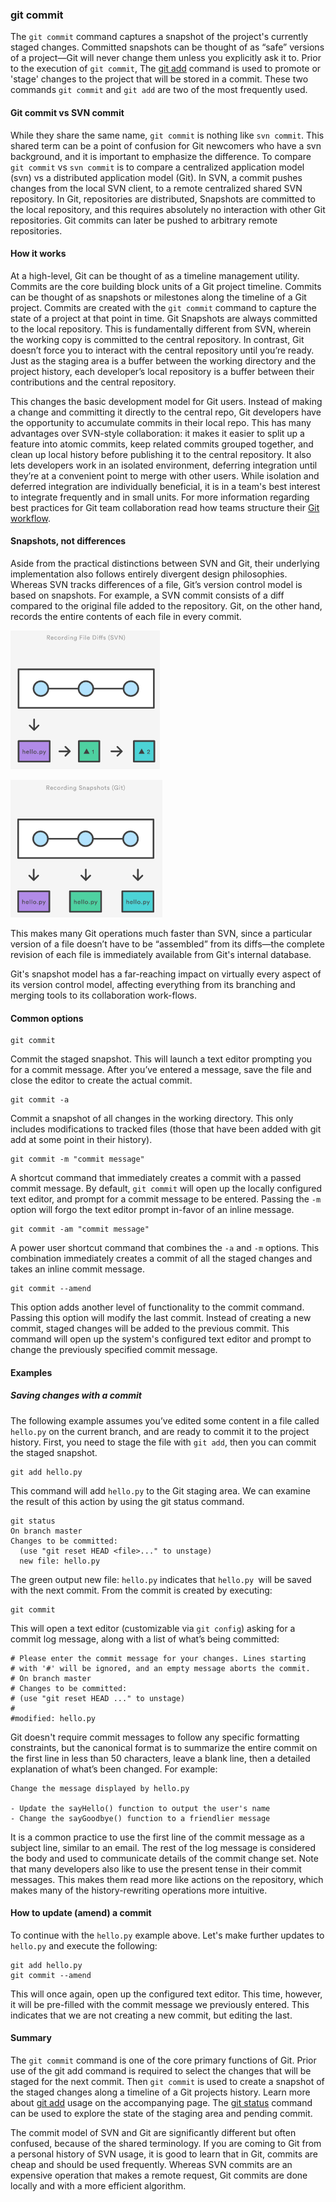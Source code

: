### git commit

The `git commit` command captures a snapshot of the project's currently staged changes. Committed snapshots can be thought of as “safe” versions of a project—Git will never change them unless you explicitly ask it to. Prior to the execution of `git commit`, The [git add](https://www.atlassian.com/git/tutorials/saving-changes) command is used to promote or 'stage' changes to the project that will be stored in a commit. These two commands `git commit` and `git add` are two of the most frequently used.

#### Git commit vs SVN commit

While they share the same name, `git commit` is nothing like `svn commit`. This shared term can be a point of confusion for Git newcomers who have a svn background, and it is important to emphasize the difference. To compare `git commit` vs `svn commit` is to compare a centralized application model (svn) vs a distributed application model (Git). In SVN, a commit pushes changes from the local SVN client, to a remote centralized shared SVN repository. In Git, repositories are distributed, Snapshots are committed to the local repository, and this requires absolutely no interaction with other Git repositories. Git commits can later be pushed to arbitrary remote repositories.

#### How it works

At a high-level, Git can be thought of as a timeline management utility. Commits are the core building block units of a Git project timeline. Commits can be thought of as snapshots or milestones along the timeline of a Git project. Commits are created with the `git commit` command to capture the state of a project at that point in time. Git Snapshots are always committed to the local repository. This is fundamentally different from SVN, wherein the working copy is committed to the central repository. In contrast, Git doesn’t force you to interact with the central repository until you’re ready. Just as the staging area is a buffer between the working directory and the project history, each developer’s local repository is a buffer between their contributions and the central repository.

This changes the basic development model for Git users. Instead of making a change and committing it directly to the central repo, Git developers have the opportunity to accumulate commits in their local repo. This has many advantages over SVN-style collaboration: it makes it easier to split up a feature into atomic commits, keep related commits grouped together, and clean up local history before publishing it to the central repository. It also lets developers work in an isolated environment, deferring integration until they’re at a convenient point to merge with other users. While isolation and deferred integration are individually beneficial, it is in a team's best interest to integrate frequently and in small units. For more information regarding best practices for Git team collaboration read how teams structure their [Git workflow](https://www.atlassian.com/git/tutorials/comparing-workflows).

#### Snapshots, not differences

Aside from the practical distinctions between SVN and Git, their underlying implementation also follows entirely divergent design philosophies. Whereas SVN tracks differences of a file, Git’s version control model is based on snapshots. For example, a SVN commit consists of a diff compared to the original file added to the repository. Git, on the other hand, records the entire contents of each file in every commit.

![](git-commit-01.png)

![](git-commit-02.png)

This makes many Git operations much faster than SVN, since a particular version of a file doesn’t have to be “assembled” from its diffs—the complete revision of each file is immediately available from Git's internal database.

Git's snapshot model has a far-reaching impact on virtually every aspect of its version control model, affecting everything from its branching and merging tools to its collaboration work-flows.

#### Common options

```
git commit
```

Commit the staged snapshot. This will launch a text editor prompting you for a commit message. After you’ve entered a message, save the file and close the editor to create the actual commit.

```
git commit -a
```

Commit a snapshot of all changes in the working directory. This only includes modifications to tracked files (those that have been added with git add at some point in their history).

```
git commit -m "commit message"
```

A shortcut command that immediately creates a commit with a passed commit message. By default, `git commit` will open up the locally configured text editor, and prompt for a commit message to be entered. Passing the `-m` option will forgo the text editor prompt in-favor of an inline message.

```
git commit -am "commit message"
```

A power user shortcut command that combines the `-a` and `-m` options. This combination immediately creates a commit of all the staged changes and takes an inline commit message.

```
git commit --amend
```

This option adds another level of functionality to the commit command. Passing this option will modify the last commit. Instead of creating a new commit, staged changes will be added to the previous commit. This command will open up the system's configured text editor and prompt to change the previously specified commit message.

#### Examples

##### Saving changes with a commit

The following example assumes you’ve edited some content in a file called `hello.py` on the current branch, and are ready to commit it to the project history. First, you need to stage the file with `git add`, then you can commit the staged snapshot.

```
git add hello.py
```

This command will add `hello.py` to the Git staging area. We can examine the result of this action by using the git status command.

```
git status
On branch master
Changes to be committed:
  (use "git reset HEAD <file>..." to unstage)
  new file: hello.py
```

The green output new file: `hello.py` indicates that `hello.py `will be saved with the next commit. From the commit is created by executing:

```
git commit
```

This will open a text editor (customizable via `git config`) asking for a commit log message, along with a list of what’s being committed:

```
# Please enter the commit message for your changes. Lines starting
# with '#' will be ignored, and an empty message aborts the commit.
# On branch master
# Changes to be committed:
# (use "git reset HEAD ..." to unstage)
#
#modified: hello.py
```

Git doesn't require commit messages to follow any specific formatting constraints, but the canonical format is to summarize the entire commit on the first line in less than 50 characters, leave a blank line, then a detailed explanation of what’s been changed. For example:

```
Change the message displayed by hello.py

- Update the sayHello() function to output the user's name
- Change the sayGoodbye() function to a friendlier message
```

It is a common practice to use the first line of the commit message as a subject line, similar to an email. The rest of the log message is considered the body and used to communicate details of the commit change set. Note that many developers also like to use the present tense in their commit messages. This makes them read more like actions on the repository, which makes many of the history-rewriting operations more intuitive.
 
#### How to update (amend) a commit

To continue with the `hello.py` example above. Let's make further updates to `hello.py` and execute the following:

```
git add hello.py
git commit --amend
```

This will once again, open up the configured text editor. This time, however, it will be pre-filled with the commit message we previously entered. This indicates that we are not creating a new commit, but editing the last.

#### Summary

The `git commit` command is one of the core primary functions of Git. Prior use of the git add command is required to select the changes that will be staged for the next commit. Then `git commit` is used to create a snapshot of the staged changes along a timeline of a Git projects history. Learn more about [git add](https://www.atlassian.com/git/tutorials/saving-changes) usage on the accompanying page. The [git status](https://www.atlassian.com/git/tutorials/inspecting-a-repository) command can be used to explore the state of the staging area and pending commit.

The commit model of SVN and Git are significantly different but often confused, because of the shared terminology. If you are coming to Git from a personal history of SVN usage, it is good to learn that in Git, commits are cheap and should be used frequently. Whereas SVN commits are an expensive operation that makes a remote request, Git commits are done locally and with a more efficient algorithm.
